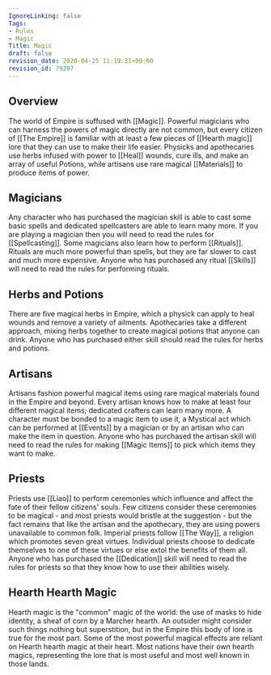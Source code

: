 ```yaml
---
IgnoreLinking: false
Tags:
- Rules
- Magic
Title: Magic
draft: false
revision_date: 2020-04-25 11:19:31+00:00
revision_id: 79207
---
```


## Overview
The world of Empire is suffused with [[Magic]]. Powerful magicians who can harness the powers of magic directly are not common, but every citizen of [[The Empire]] is familiar with at least a few pieces of [[Hearth magic]] lore that they can use to make their life easier. Physicks and apothecaries use herbs infused with power to [[Heal]] wounds, cure ills, and make an array of useful Potions, while artisans use rare magical [[Materials]] to produce items of power.
## Magicians
Any character who has purchased the magician skill is able to cast some basic spells and dedicated spellcasters are able to learn many more. If you are playing a magician then you will need to read the rules for [[Spellcasting]].
Some magicians also learn how to perform [[Rituals]]. Rituals are much more powerful than spells, but they are far slower to cast and much more expensive. Anyone who has purchased any ritual [[Skills]] will need to read the rules for performing rituals.
## Herbs and Potions
There are five magical herbs in Empire, which a physick can apply to heal wounds and remove a variety of ailments. Apothecaries take a different approach, mixing herbs together to create magical potions that anyone can drink. Anyone who has purchased either skill should read the rules for herbs and potions.
## Artisans
Artisans fashion powerful magical items using rare magical materials found in the Empire and beyond. Every artisan knows how to make at least four different magical items; dedicated crafters can learn many more. A character must be bonded to a magic item to use it, a Mystical act which can be performed at [[Events]] by a magician or by an artisan who can make the item in question. Anyone who has purchased the artisan skill will need to read the rules for making [[Magic Items]] to pick which items they want to make.
## Priests
Priests use [[Liao]] to perform ceremonies which influence and affect the fate of their fellow citizens' souls. Few citizens consider these ceremonies to be magical - and most priests would bristle at the suggestion - but the fact remains that like the artisan and the apothecary, they are using powers unavailable to common folk.
Imperial priests follow [[The Way]], a religion which promotes seven great virtues. Individual priests choose to dedicate themselves to one of these virtues or else extol the benefits of them all. Anyone who has purchased the [[Dedication]] skill will need to read the rules for priests so that they know how to use their abilities wisely.
## Hearth Hearth Magic
Hearth magic is the "common" magic of the world: the use of masks to hide identity, a sheaf of corn by a Marcher hearth. An outsider might consider such things nothing but superstition, but in the Empire this body of lore is true for the most part. Some of the most powerful magical effects are reliant on Hearth hearth magic at their heart.
Most nations have their own hearth magics, representing the lore that is most useful and most well known in those lands.